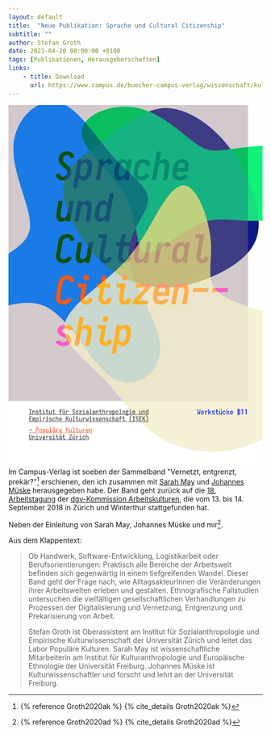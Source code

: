 ```yaml
---
layout: default
title:  "Neue Publikation: Sprache und Cultural Citizenship"
subtitle: ""
author: Stefan Groth
date: 2021-04-20 08:00:00 +0100
tags: [Publikationen, Herausgeberschaften]
links:
    - title: Download
      url: https://www.campus.de/buecher-campus-verlag/wissenschaft/kulturwissenschaften/vernetzt_entgrenzt_prekaer-15632.html
---
```

![Cover](/assets/img/cc.png "Cover Vernetzt Entgrenzt Prekär")
Im Campus-Verlag ist soeben der Sammelband "Vernetzt, entgrenzt, prekär?"[^1] erschienen, den ich zusammen mit [Sarah May](http://www.kaee.uni-freiburg.de/personen/wimi/may) und [Johannes Müske](http://www.kaee.uni-freiburg.de/personen/wimi/mueske) herausgegeben habe. Der Band geht zurück auf die [18. Arbeitstagung](https://stefangroth.com/docs/arbeitskulturen-2018) der [dgv-Kommission Arbeitskulturen](http://www.dgv-arbeitskulturen.de), die vom 13. bis 14. September 2018 in Zürich und Winterthur stattgefunden hat.

Neben der Einleitung von Sarah May, Johannes Müske und mir[^2].

Aus dem Klappentext:

> Ob Handwerk, Software-Entwicklung, Logistikarbeit oder Berufsorientierungen: Praktisch alle Bereiche der Arbeitswelt befinden sich  gegenwärtig in einem tiefgreifenden Wandel. Dieser Band geht der Frage nach, wie AlltagsakteurInnen die Veränderungen ihrer Arbeitswelten erleben und gestalten. Ethnografische Fallstudien untersuchen die vielfältigen gesellschaftlichen Verhandlungen zu Prozessen der Digitalisierung und Vernetzung, Entgrenzung und Prekarisierung von Arbeit. 
> 
> Stefan Groth ist Oberassistent am Institut für Sozialanthropologie und Empirische Kulturwissenschaft der Universität Zürich und leitet das Labor Populäre Kulturen. Sarah May ist wissenschaftliche Mitarbeiterin am Institut für Kulturanthropologie und Europäische Ethnologie der Universität Freiburg. Johannes Müske ist Kulturwissenschaftler und forscht und lehrt an der Universität Freiburg.

[^1]: {% reference Groth2020ak %} {% cite_details Groth2020ak %}
[^2]: {% reference Groth2020ad %} {% cite_details Groth2020ad %}